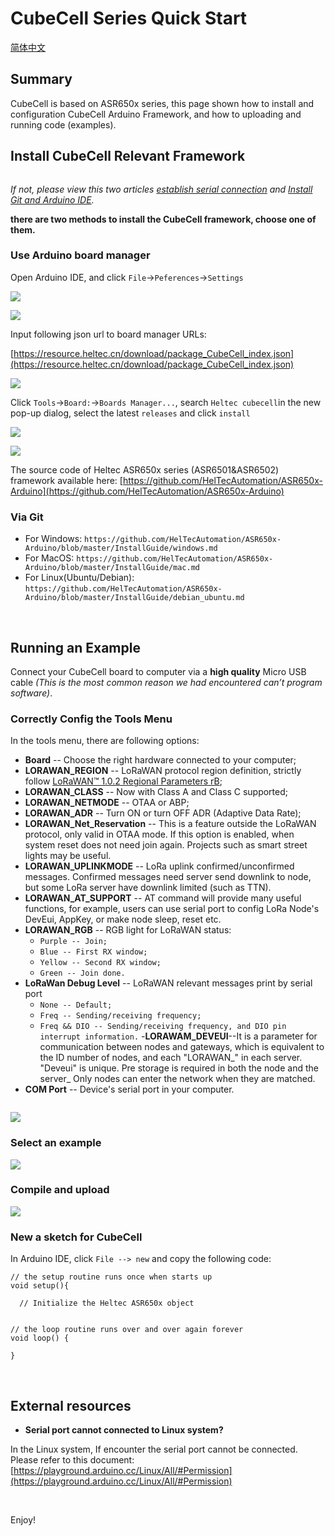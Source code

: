 # CubeCell Series Quick Start
[简体中文](https://heltec-automation.readthedocs.io/zh_CN/latest/cubecell/quick_start.html)
## Summary

CubeCell is based on ASR650x series, this page shown how to install and configuration CubeCell Arduino Framework, and how to uploading and running code (examples).

## Install CubeCell Relevant Framework

``` Tip:: Please confirm whether the USB driver, Git and Arduino IDE has been installed correctly.

```

*If not, please view this two articles [establish serial connection](https://heltec-automation-docs.readthedocs.io/en/latest/general/establish_serial_connection.html) and [Install Git and Arduino IDE](https://heltec-automation-docs.readthedocs.io/en/latest/general/how_to_install_git_and_arduino.html).*

**there are two methods to install the CubeCell framework, choose one of them.**

### Use Arduino board manager

Open Arduino IDE, and click `File`->`Peferences`->`Settings`

![](img/quick_start/01.png)

![](img/quick_start/02.png)

Input following json url to board manager URLs:

[https://resource.heltec.cn/download/package_CubeCell_index.json](https://resource.heltec.cn/download/package_CubeCell_index.json)

![](img/quick_start/03.png)

Click `Tools`->`Board:`->`Boards Manager...`, search `Heltec cubecell`in the new pop-up dialog, select the latest `releases` and  click `install`

![](img/quick_start/04.png)

![](img/quick_start/05.png)

The source code of Heltec ASR650x series (ASR6501&ASR6502) framework available here: [https://github.com/HelTecAutomation/ASR650x-Arduino](https://github.com/HelTecAutomation/ASR650x-Arduino)

### Via Git

- For Windows: `https://github.com/HelTecAutomation/ASR650x-Arduino/blob/master/InstallGuide/windows.md`
- For MacOS: `https://github.com/HelTecAutomation/ASR650x-Arduino/blob/master/InstallGuide/mac.md`
- For Linux(Ubuntu/Debian): `https://github.com/HelTecAutomation/ASR650x-Arduino/blob/master/InstallGuide/debian_ubuntu.md`

&nbsp;


## Running an Example

Connect your CubeCell board to computer via a **high quality** Micro USB cable *(This is the most common reason we had encountered can’t program software)*. 

### Correctly Config the Tools Menu

In the tools menu, there are following options:

- **Board** -- Choose the right hardware connected to your computer;
- **LORAWAN_REGION** -- LoRaWAN protocol region definition, strictly follow [LoRaWAN™ 1.0.2 Regional Parameters rB](https://resource.heltec.cn/download/LoRaWANRegionalParametersv1.0.2_final_1944_1.pdf);
- **LORAWAN_CLASS** -- Now with Class A and Class C supported;
- **LORAWAN_NETMODE** -- OTAA or ABP;
- **LORAWAN_ADR** -- Turn ON or turn OFF ADR (Adaptive Data Rate);
- **LORAWAN_Net_Reservation** -- This is a feature outside the LoRaWAN protocol, only valid in OTAA mode. If this option is enabled, when system reset does not need join again. Projects such as smart street lights may be useful.
- **LORAWAN_UPLINKMODE** -- LoRa uplink confirmed/unconfirmed messages. Confirmed messages need server send downlink to node, but some LoRa server have downlink limited (such as TTN).
- **LORAWAN_AT_SUPPORT** -- AT command will provide many useful functions, for example, users can use serial port to config LoRa Node's DevEui, AppKey, or make node sleep, reset etc.
- **LORAWAN_RGB** -- RGB light for LoRaWAN status:
  - `Purple -- Join;`
  - `Blue -- First RX window;`
  - `Yellow -- Second RX window;`
  - `Green -- Join done.`
- **LoRaWan Debug Level** -- LoRaWAN relevant messages print by serial port
  - `None -- Default;`
  - `Freq -- Sending/receiving frequency;`
  - `Freq && DIO -- Sending/receiving frequency, and DIO pin interrupt information.`
  -**LORAWAM_DEVEUI**--It is a parameter for communication between nodes and gateways, which is equivalent to the ID number of nodes, and each "LORAWAN_" in each server. "Deveui" is unique. Pre storage is required in both the node and the server_ Only nodes can enter the network when they are matched.
- **COM Port** -- Device's serial port in your computer.


``` Note:: **LORAWAN_Net_Reservation:** For example, a large-scale power outage in city, when power is restored, thousands of devices are connected to the network at the same time, which may cause the LoRa gateway or server to fail. Enable this feature will avoid this situation. Enable LORAWAN_Net_Reservation must disable Frame counter (fCnt) in LoRa server.

```

![](img/quick_start/06.png)

### Select an example

![](img/quick_start/07.png)

### Compile and upload

![](img/quick_start/08.png)



### New a sketch for CubeCell

In Arduino IDE, click `File --> new` and copy the following code:

```arduino
// the setup routine runs once when starts up
void setup(){

  // Initialize the Heltec ASR650x object


// the loop routine runs over and over again forever
void loop() {

}
```

&nbsp;

## External resources

- **Serial port cannot connected to Linux system?**

In the Linux system, If encounter the serial port cannot be connected. Please refer to this document:
[https://playground.arduino.cc/Linux/All/#Permission](https://playground.arduino.cc/Linux/All/#Permission)

&nbsp;

Enjoy!

